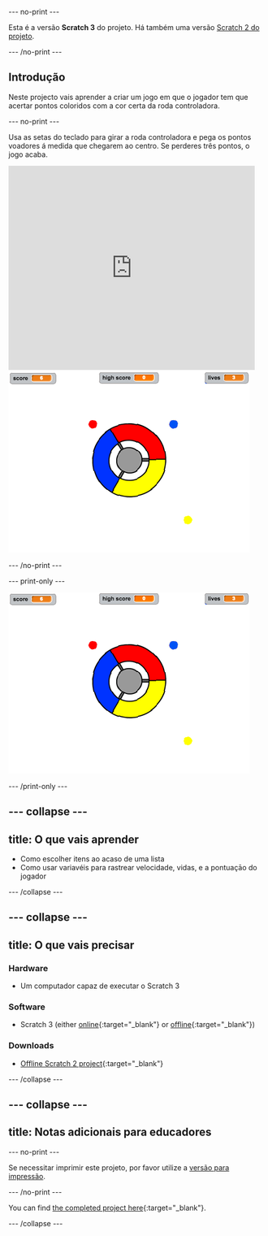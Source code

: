\--- no-print \---

Esta é a versão **Scratch 3** do projeto. Há também uma versão [Scratch 2 do projeto](https://projects.raspberrypi.org/en/projects/catch-the-dots-scratch2).

\--- /no-print \---

## Introdução

Neste projecto vais aprender a criar um jogo em que o jogador tem que acertar pontos coloridos com a cor certa da roda controladora.

\--- no-print \---

Usa as setas do teclado para girar a roda controladora e pega os pontos voadores á medida que chegarem ao centro. Se perderes três pontos, o jogo acaba.

<div class="scratch-preview">
  <iframe allowtransparency="true" width="485" height="402" src="https://scratch.mit.edu/projects/embed/252923761/?autostart=false" frameborder="0" scrolling="no"></iframe>
  <img src="images/dots-final.png">
</div>

\--- /no-print \---

\--- print-only \---

![Captura de ecrã dos pontos](images/dots-final.png)

\--- /print-only \---

## \--- collapse \---

## title: O que vais aprender

+ Como escolher itens ao acaso de uma lista
+ Como usar variavéis para rastrear velocidade, vidas, e a pontuaçāo do jogador

\--- /collapse \---

## \--- collapse \---

## title: O que vais precisar

### Hardware

+ Um computador capaz de executar o Scratch 3

### Software

+ Scratch 3 (either [online](https://rpf.io/scratchon){:target="_blank"} or [offline](https://rpf.io/scratchoff){:target="_blank"})

### Downloads

+ [Offline Scratch 2 project](https://rpf.io/p/en/catch-the-dots-go){:target="_blank"}

\--- /collapse \---

## \--- collapse \---

## title: Notas adicionais para educadores

\--- no-print \---

Se necessitar imprimir este projeto, por favor utilize a [versão para impressão](https://projects.raspberrypi.org/en/projects/catch-the-dots/print).

\--- /no-print \---

You can find [the completed project here](https://rpf.io/p/en/catch-the-dots-get){:target="_blank"}.

\--- /collapse \---